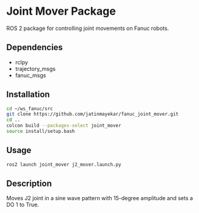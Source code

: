 # Joint Mover Package

ROS 2 package for controlling joint movements on Fanuc robots.

## Dependencies
- rclpy
- trajectory_msgs
- fanuc_msgs

## Installation
```bash
cd ~/ws_fanuc/src
git clone https://github.com/jatinmayekar/fanuc_joint_mover.git
cd ..
colcon build --packages-select joint_mover
source install/setup.bash
```

## Usage
```bash
ros2 launch joint_mover j2_mover.launch.py
```

## Description
Moves J2 joint in a sine wave pattern with 15-degree amplitude and sets a DO 1 to True.
